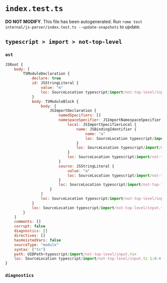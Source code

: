 # `index.test.ts`

**DO NOT MODIFY**. This file has been autogenerated. Run `rome test internal/js-parser/index.test.ts --update-snapshots` to update.

## `typescript > import > not-top-level`

### `ast`

```javascript
JSRoot {
	body: [
		TSModuleDeclaration {
			declare: true
			id: JSStringLiteral {
				value: "m"
				loc: SourceLocation typescript/import/not-top-level/input.ts 1:15-1:18
			}
			body: TSModuleBlock {
				body: [
					JSImportDeclaration {
						namedSpecifiers: []
						namespaceSpecifier: JSImportNamespaceSpecifier {
							local: JSImportSpecifierLocal {
								name: JSBindingIdentifier {
									name: "a"
									loc: SourceLocation typescript/import/not-top-level/input.ts 2:16-2:17 (a)
								}
								loc: SourceLocation typescript/import/not-top-level/input.ts 2:16-2:17
							}
							loc: SourceLocation typescript/import/not-top-level/input.ts 2:4-2:17
						}
						source: JSStringLiteral {
							value: "a"
							loc: SourceLocation typescript/import/not-top-level/input.ts 2:23-2:26
						}
						loc: SourceLocation typescript/import/not-top-level/input.ts 2:4-2:27
					}
				]
				loc: SourceLocation typescript/import/not-top-level/input.ts 1:19-3:1
			}
			loc: SourceLocation typescript/import/not-top-level/input.ts 1:0-3:1
		}
	]
	comments: []
	corrupt: false
	diagnostics: []
	directives: []
	hasHoistedVars: false
	sourceType: "module"
	syntax: ["ts"]
	path: UIDPath<typescript/import/not-top-level/input.ts>
	loc: SourceLocation typescript/import/not-top-level/input.ts 1:0-4:0
}
```

### `diagnostics`

```

```
